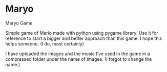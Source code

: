 # Maryo
Maryo Game

Simple game of Mario made with python using pygame library.
Use it for reference to start a bigger and better approach than this game.
I hope this helps someone. (I do, most certainly)

I have uploaded the images and the music I've used in the game in a compressed folder under the name of Images. (I forgot to change the name.)
